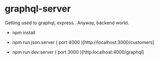 # graphql-server
Getting used to graphql, express.. Anyway, backend world.

- npm install

- npm run json:server
( port 4000 )[http://localhost:3000/customers]

- npm run dev:server
( port 3000 )[http:localhost:4000/graphql]
